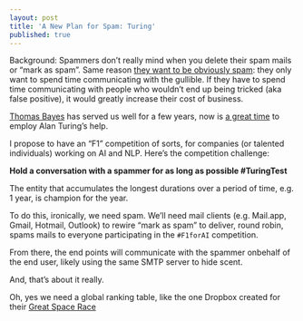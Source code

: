 ```yaml
---
layout: post
title: 'A New Plan for Spam: Turing'
published: true
---
```

Background: Spammers don’t really mind when you delete their spam mails or “mark as spam”. Same reason [they want to be obviously spam](http://research.microsoft.com/pubs/167713/WhyFromNigeria.pdf): they only want to spend time communicating with the gullible. If they have to spend time communicating with people who wouldn’t end up being tricked (aka false positive), it would greatly increase their cost of business.

[Thomas Bayes](http://www.paulgraham.com/spam.html) has served us well for a few years, now is [a great time](http://www.imdb.com/title/tt2084970/) to employ Alan Turing’s help.

I propose to have an “F1” competition of sorts, for companies (or talented individuals) working on AI and NLP. Here’s the competition challenge:

**Hold a conversation with a spammer for as long as possible #TuringTest**

The entity that accumulates the longest durations over a period of time, e.g. 1 year, is champion for the year.

To do this, ironically, we need spam. We’ll need mail clients (e.g. Mail.app, Gmail, Hotmail, Outlook) to rewire “mark as spam” to deliver, round robin, spams mails to everyone participating in the `#F1forAI` competition.

From there, the end points will communicate with the spammer onbehalf of the end user, likely using the same SMTP server to hide scent.

And, that’s about it really.

Oh, yes we need a global ranking table, like the one Dropbox created for their [Great Space Race](https://www.dropbox.com/spacerace)

